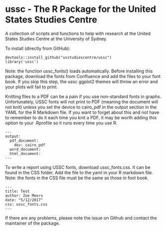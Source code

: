 # ussc - The R Package for the United States Studies Centre
A collection of scripts and functions to help with research at the
United States Studies Centre at the University of Sydney.

To install (directly from GitHub):
```{r}
devtools::install_github("usstudiescentre/ussc")
library('ussc')
```
Note: the function ussc_fonts() loads automatically. Before installing this package, download the fonts from Confluence and add the files to your font book. If you skip this step, the ussc ggplot2 themes will throw an error and your plots will fail to print.

Knitting files to a PDF can be a pain if you use non-standard fonts in graphs. Unfortunately, USSC fonts will not print to PDF (meaning the document will not knit) unless you set the device to cairo_pdf in the output section in the YAML for the R Markdown file. If you want to forget about this and not have to remember to do it each time you knit a PDF, it may be worth adding this option to your .Rprofile so it runs every time you use R. 
```
---
output:
  pdf_document:
    dev: cairo_pdf
  word_document: 
  html_document: 
---
```

To write a report using USSC fonts, download ussc_fonts.css. It can be found in the CSS folder. Add the file to the yaml in your R markdown file. Note: the fonts in the CSS file must be the same as those in font book. 
```
---
title: Test
author: Zoe Meers
date: "5/12/2017"
css: ussc_fonts.css
---
```

If there are any problems, please note the issue on Github and contact the maintainer of the package.
